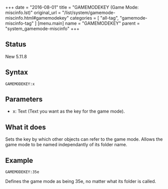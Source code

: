 +++
date = "2016-08-01"
title = "GAMEMODEKEY (Game Mode: miscinfo.lst)"
original_url = "/list/system/gamemode-miscinfo.html#gamemodekey"
categories = [ "all-tag", "gamemode-miscinfo-tag" ]
[menu.main]
    name = "GAMEMODEKEY"
    parent = "system_gamemode-miscinfo"
+++

## Status

New 5.11.8

## Syntax

`GAMEMODEKEY:x`

## Parameters

-   x: Text (Text you want as the key for the
    game mode).



What it does
------------

Sets the key by which other objects can refer to the game mode. Allows
the game mode to be named independantly of its folder name.

Example
-------

`GAMEMODEKEY:35e`

Defines the game mode as being 35e, no matter what its folder is called.

